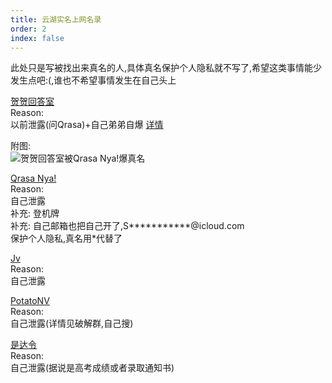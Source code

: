 ```yaml
---
title: 云湖实名上网名录
order: 2
index: false
---
```


此处只是写被找出来真名的人,具体真名保护个人隐私就不写了,希望这类事情能少发生点吧:(,谁也不希望事情发生在自己头上  

[贺贺回答室](https://www.yhchat.com/user/homepage/8826514)  
Reason:  
以前泄露(问Qrasa)+自己弟弟自爆 [详情](/blog/yh/events/2024/20240719.html)  

附图:  
![贺贺回答室被Qrasa Nya!爆真名](https://img.yyyyt.top/vuepress/blog/yh/true_name_internet/IMG_20240725_171230.jpg)  

[Qrasa Nya!](https://www.yhchat.com/user/homepage/4989233)  
Reason:  
自己泄露  
补充: 登机牌  
补充: 自己邮箱也把自己开了,S***********@icloud.com  
保护个人隐私,真名用*代替了  

[Jv](https://www.yhchat.com/user/homepage/3161064)  
Reason:  
自己泄露  

[PotatoNV](https://www.yhchat.com/user/homepage/9113734)  
Reason:  
自己泄露(详情见破解群,自己搜)  

[是达令](https://www.yhchat.com/user/homepage/8837112)  
Reason:  
自己泄露(据说是高考成绩或者录取通知书)  